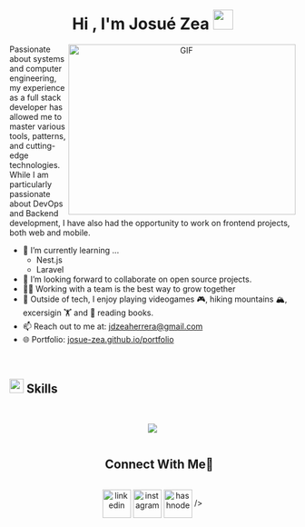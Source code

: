 <!--horizontal divider(gradiant)-->
<h1 align="center"><b>Hi , I'm Josué Zea </b><img src="https://media.giphy.com/media/hvRJCLFzcasrR4ia7z/giphy.gif" width="35"></h1>

<a target="_blank" align="center">
  <img align="right" top="500" height="300" width="400" alt="GIF" src="https://media.giphy.com/media/SWoSkN6DxTszqIKEqv/giphy.gif">
</a>

Passionate about systems and computer engineering, my experience as a full stack developer has allowed me to master various tools, patterns, and cutting-edge technologies. While I am particularly passionate about DevOps and Backend development, I have also had the opportunity to work on frontend projects, both web and mobile.
- 🌱 I’m currently learning ...
  - Nest.js
  - Laravel
- 👯 I’m looking forward to collaborate on open source projects.
- 🤜🤛 Working with a team is the best way to grow together <br>
- 👀 Outside of tech, I enjoy playing videogames 🎮, hiking mountains 🏔️, excersigin 🏋️ and 📖 reading books.
- 📫 Reach out to me at: <a href="jdzeaherrera@gmail.com">jdzeaherrera@gmail.com</a>
- 🌐 Portfolio: <a href="https://josue-zea.github.io/portfolio" target="_blank">josue-zea.github.io/portfolio</a>
<!-- - 📄 Know about my experiences <a href="https://github.com/100rabhcsmc/Me.io/blob/master/01SaurabhChavanReactNativeResume.pdf" target="blank">Resume</a>-->
<br/>

## <img src="https://media2.giphy.com/media/QssGEmpkyEOhBCb7e1/giphy.gif?cid=ecf05e47a0n3gi1bfqntqmob8g9aid1oyj2wr3ds3mg700bl&rid=giphy.gif" width ="25"><b> Skills</b>
<br>


<!--tech stack icons-->
<p align="center">
  <a href="https://skillicons.dev">
    <img src="https://skillicons.dev/icons?i=git,github,gitlab,aws,css,docker,postgres,dynamodb,express,figma,firebase,redis,html,java,js,linux,md,materialui,nginx,mongodb,mysql,nextjs,go,nodejs,postman,py,react,cassandra,redux,tailwind,ts,vscode,kubernetes,php,flutter,android&perline=14" />
  </a>
</p>


<!-- Connect with me -->
<!--h2 without bottom border-->
<div id="user-content-toc">
  <ul align="center">
    <summary><h2 style="display: inline-block">Connect With Me🤝</h2></summary>
  </ul>
</div>

<!--icons and links-->
<p align="center">
  <a href="https://www.linkedin.com/in/josue-zea/" target="blank"><img align="center" src="https://user-images.githubusercontent.com/88904952/234979284-68c11d7f-1acc-4f0c-ac78-044e1037d7b0.png" alt="linkedin" height="50" width="50" /></a>
  <a href="https://www.instagram.com/david.zea_/" target="blank"><img align="center" src="https://user-images.githubusercontent.com/88904952/234981169-2dd1e58f-4b7e-468c-8213-034ba62156c3.png" alt="instagram" height="50"   width="50" /></a>
  <a href="https://github.com/Josue-Zea" target="blank"><img align="center" src="https://user-images.githubusercontent.com/88904952/234982196-562aea17-5532-4550-8c08-1c7cb994a541.png" alt="hashnode" height="50" width="50" /></a>
/></a>
  
</p>
